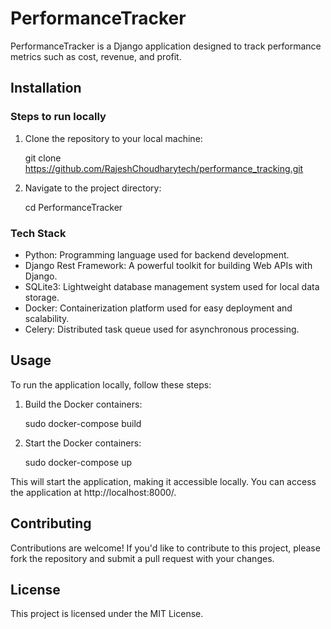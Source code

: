 # PerformanceTracker

PerformanceTracker is a Django application designed to track performance metrics such as cost, revenue, and profit.

## Installation

### Steps to run locally

1. Clone the repository to your local machine:

    git clone <https://github.com/RajeshChoudharytech/performance_tracking.git>

2. Navigate to the project directory:

    cd PerformanceTracker

### Tech Stack

- Python: Programming language used for backend development.
- Django Rest Framework: A powerful toolkit for building Web APIs with Django.
- SQLite3: Lightweight database management system used for local data storage.
- Docker: Containerization platform used for easy deployment and scalability.
- Celery: Distributed task queue used for asynchronous processing.

## Usage

To run the application locally, follow these steps:

1. Build the Docker containers:

    sudo docker-compose build

2. Start the Docker containers:

    sudo docker-compose up

This will start the application, making it accessible locally. You can access the application at http://localhost:8000/.

## Contributing

Contributions are welcome! If you'd like to contribute to this project, please fork the repository and submit a pull request with your changes.

## License

This project is licensed under the MIT License.
